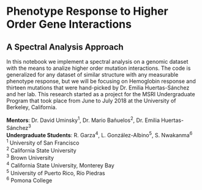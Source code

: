 # Phenotype Response to Higher Order Gene Interactions
## A Spectral Analysis Approach  
In this notebook we implement a spectral analysis on a genomic dataset with the means to analize higher order mutation interactions. The code is generalized for any dataset of similar structure with any measurable phenotype response, but we will be focusing on Hemoglobin response and thirteen mutations that were hand-picked by Dr. Emilia Huertas-Sánchez and her lab. This research started as a project for the MSRI Undergraduate Program that took place from June to July 2018 at the University of Berkeley, California.  

**Mentors**: Dr. David Uminsky<sup>1</sup>, Dr. Mario Bañuelos<sup>2</sup>, Dr. Emilia Huertas-Sánchez<sup>3</sup>  
**Undergraduate Students**: R. Garza<sup>4</sup>, L. González-Albino<sup>5</sup>, S. Nwakanma<sup>6</sup>   
<sup>1</sup> University of San Francisco  
<sup>2</sup> California State University  
<sup>3</sup> Brown University  
<sup>4</sup> California State University, Monterey Bay  
<sup>5</sup> University of Puerto Rico, Río Piedras  
<sup>6</sup> Pomona College 
